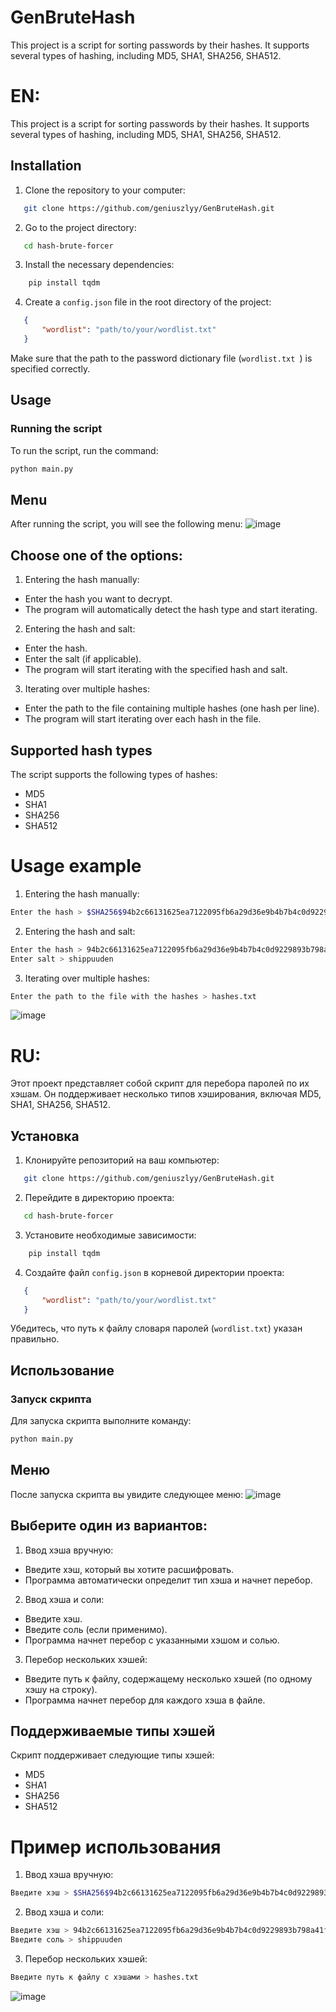 # GenBruteHash
This project is a script for sorting passwords by their hashes. It supports several types of hashing, including MD5, SHA1, SHA256, SHA512.

# EN:
This project is a script for sorting passwords by their hashes. It supports several types of hashing, including MD5, SHA1, SHA256, SHA512.
## Installation
1. Clone the repository to your computer:
 ```bash
    git clone https://github.com/geniuszlyy/GenBruteHash.git
 ```
2. Go to the project directory:
 ```bash
    cd hash-brute-forcer
 ```
3. Install the necessary dependencies:
```bash
    pip install tqdm
```
4. Create a `config.json` file in the root directory of the project:
 ```json
    {
        "wordlist": "path/to/your/wordlist.txt"
    }
 ```
Make sure that the path to the password dictionary file (`wordlist.txt `) is specified correctly.

## Usage

### Running the script

To run the script, run the command:
```bash
python main.py
```
## Menu
After running the script, you will see the following menu:
![image](https://github.com/user-attachments/assets/679bcc5e-5487-4ccc-b146-29018c79c4f1)

## Choose one of the options:

1. Entering the hash manually:
- Enter the hash you want to decrypt.
- The program will automatically detect the hash type and start iterating.

2. Entering the hash and salt:
- Enter the hash.
- Enter the salt (if applicable).
- The program will start iterating with the specified hash and salt.

3. Iterating over multiple hashes:
- Enter the path to the file containing multiple hashes (one hash per line).
- The program will start iterating over each hash in the file.

## Supported hash types
The script supports the following types of hashes:
- MD5
- SHA1
- SHA256
- SHA512

# Usage example
1. Entering the hash manually:
```bash
Enter the hash > $SHA256$94b2c66131625ea7122095fb6a29d36e9b4b7b4c0d9229893b798a41fc084921
```
2. Entering the hash and salt:
```bash
Enter the hash > 94b2c66131625ea7122095fb6a29d36e9b4b7b4c0d9229893b798a41fc084921
Enter salt > shippuuden
```
3. Iterating over multiple hashes:
```bash
Enter the path to the file with the hashes > hashes.txt
```
![image](https://github.com/user-attachments/assets/27b93737-2063-4189-ba3c-4d071e2f5006)


# RU:
Этот проект представляет собой скрипт для перебора паролей по их хэшам. Он поддерживает несколько типов хэширования, включая MD5, SHA1, SHA256, SHA512.
## Установка
1. Клонируйте репозиторий на ваш компьютер:
 ```bash
    git clone https://github.com/geniuszlyy/GenBruteHash.git
 ```
2. Перейдите в директорию проекта:
 ```bash
    cd hash-brute-forcer
 ```
3. Установите необходимые зависимости:
```bash
    pip install tqdm
```
4. Создайте файл `config.json` в корневой директории проекта:
 ```json
    {
        "wordlist": "path/to/your/wordlist.txt"
    }
 ```
Убедитесь, что путь к файлу словаря паролей (`wordlist.txt`) указан правильно.

## Использование

### Запуск скрипта

Для запуска скрипта выполните команду:
```bash
python main.py
```
## Меню
После запуска скрипта вы увидите следующее меню:
![image](https://github.com/user-attachments/assets/679bcc5e-5487-4ccc-b146-29018c79c4f1)

## Выберите один из вариантов:

1. Ввод хэша вручную:
- Введите хэш, который вы хотите расшифровать.
- Программа автоматически определит тип хэша и начнет перебор.

2. Ввод хэша и соли:
- Введите хэш.
- Введите соль (если применимо).
- Программа начнет перебор с указанными хэшом и солью.

3. Перебор нескольких хэшей:
- Введите путь к файлу, содержащему несколько хэшей (по одному хэшу на строку).
- Программа начнет перебор для каждого хэша в файле.

## Поддерживаемые типы хэшей
Скрипт поддерживает следующие типы хэшей:
- MD5
- SHA1
- SHA256
- SHA512

# Пример использования
1. Ввод хэша вручную:
```bash
Введите хэш > $SHA256$94b2c66131625ea7122095fb6a29d36e9b4b7b4c0d9229893b798a41fc084921
```
2. Ввод хэша и соли:
```bash
Введите хэш > 94b2c66131625ea7122095fb6a29d36e9b4b7b4c0d9229893b798a41fc084921
Введите соль > shippuuden
```
3. Перебор нескольких хэшей:
```bash
Введите путь к файлу с хэшами > hashes.txt
```
![image](https://github.com/user-attachments/assets/5d655a6c-6b81-4b41-a614-bf7860642663)
